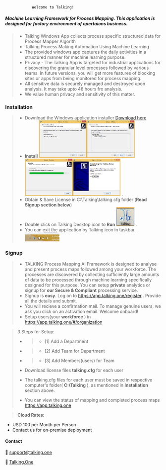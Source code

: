 				Welcome to Talking!

##### Machine Learning Framework for Process Mapping. This application is designed for factory environment of opertaions business.

> - Talking Windows App collects process specific structured data for Process Mapper Algorith
> - Talking Process Making Automation Using Machine Learning
> - The provided windows app captures the daily activities in a structured manner for machine learning purpose.
> - Privacy - The Talking App is targeted for industrial applications for discovering the granular level processes followed by various teams. In future versions, you will get more features of blocking sites or apps from being monitored for process mapping.
> -  All sensitive data is securely managed and destroyed upon analysis. It may take upto 48 hours fro analysis.
> -  We value human privacy and sensitivity of this matter.

### Installation

> -  Download the Windows application installer [Download here](Talking_Win_x64_V3.exe)
> - **Install**  <img src="images/ins1.png" alt="installer" height="120"><img src="images/ins2.png" alt="installer" height="120"><img src="images/ins3.png" alt="installer" height="120"><img src="images/ins4.png" alt="installer" height="120"> .
> - Obtain & Save License in C:\Talking\talking.cfg folder (**Read Signup section below**)
> -  Double click on Talking Desktop icon to **Run** <img src="images/desktopicon.png" alt="installer" height="60"> .
> - You can exit the application by Talking icon in taskbar. <img src="images/tray.png" alt="installer" height="30">


### Signup

> - TALKING Process Mapping AI Framework is designed to analyse and present process maps followed among your workforce. The processes are discovered by collecting sufficiently large amounts of data to be processed through machine learning specifically designed for this purpose. You can setup **private** analytics or signup for **our Secure & Compliant** processing service.
> - Signup is **easy**. Log on to https://app.talking.one/register . Provide all the details and submit.
> - You will recieve a confirmation mail. To manage genuine users, we ask you click on an activation email. Welcome onboard!
> - Setup users(your **workforce** ) in https://app.talking.one/#/organization

> 3 Steps for Setup: 
> - > - [1] Add a Department
> - > -	[2] Add Team for Department
> - > -	[3] Add Members(users) for Team
>
> - Download license files **talking.cfg** for each user  
> - The talking.cfg files for each user must be saved in respective computer's folder( **C:\Talking** ), as mentioned in **Installation** section above.
> - You can view the status of mapping and completed process maps  https://app.talking.one


> **Cloud Rates:**
- USD 100 per Month per Person
- Contact us for on-premise deployment

#### Contact

:email: support@talking.one

:link: [Talking.One](https://www.talking.one)


